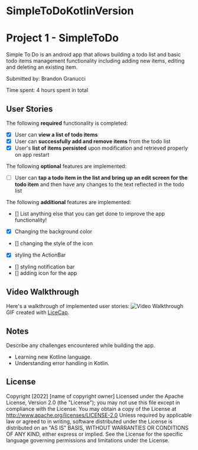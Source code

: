 # SimpleToDoKotlinVersion
# Project 1 - SimpleToDo
Simple To Do is an android app that allows building a todo list 
and basic todo items management functionality including adding new items, 
editing and deleting an existing item.

Submitted by: Brandon Granucci

Time spent: 4 hours spent in total
## User Stories
The following **required** functionality is completed:
* [X] User can **view a list of todo items**
* [X] User can **successfully add and remove items** from the todo list
* [X] User's **list of items persisted** upon modification and retrieved properly on app restart

The following **optional** features are implemented:
* [ ] User can **tap a todo item in the list and bring up an edit screen for the todo item** and then have any changes to the text reflected in the todo list

The following **additional** features are implemented:
* [] List anything else that you can get done to improve the app functionality!
* [X] Changing the background color
* [] changing the style of the icon
* [X] styling the ActionBar
* [] styling notification bar
* [] adding icon for the app
## Video Walkthrough
Here's a walkthrough of implemented user stories:
<img src='walkthrough.gif' title='Video Walkthrough' width='' alt='Video Walkthrough' />
GIF created with [LiceCap](http://www.cockos.com/licecap/).
## Notes
Describe any challenges encountered while building the app.
* Learning new Kotline language.
* Understanding error handling in Kotlin. 
## License
Copyright [2022] [name of copyright owner]
Licensed under the Apache License, Version 2.0 (the "License");
you may not use this file except in compliance with the License.
You may obtain a copy of the License at
http://www.apache.org/licenses/LICENSE-2.0
Unless required by applicable law or agreed to in writing, software
distributed under the License is distributed on an "AS IS" BASIS,
WITHOUT WARRANTIES OR CONDITIONS OF ANY KIND, either express or 
implied.
See the License for the specific language governing permissions and
limitations under the License.
